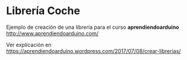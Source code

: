 # Librería Coche

Ejemplo de creación de una librería para el curso **aprendiendoarduino** http://www.aprendiendoarduino.com/

Ver explicación en https://aprendiendoarduino.wordpress.com/2017/07/08/crear-librerias/